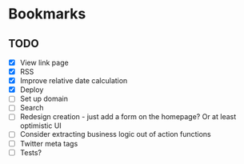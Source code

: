 # Bookmarks

## TODO

- [x] View link page
- [x] RSS
- [x] Improve relative date calculation
- [x] Deploy
- [ ] Set up domain
- [ ] Search
- [ ] Redesign creation - just add a form on the homepage? Or at least optimistic UI
- [ ] Consider extracting business logic out of action functions
- [ ] Twitter meta tags
- [ ] Tests?

